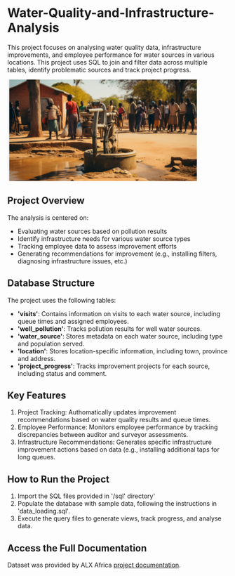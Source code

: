 # Water-Quality-and-Infrastructure-Analysis

This project focuses on analysing water quality data, infrastructure improvements, and employee performance for water sources in various locations. This project uses SQL to join and filter data across multiple tables, identify problematic sources and track project progress.

![Project Overview](./images/maji_ndogo.png)

## Project Overview

The analysis is centered on:

- Evaluating water sources based on pollution results
- Identify infrastructure needs for various water source types
- Tracking employee data to assess improvement efforts
- Generating recommendations for improvement (e.g., installing filters, diagnosing infrastructure issues, etc.)

## Database Structure

The project uses the following tables:

- **'visits'**: Contains information on visits to each water source, including queue times and assigned employees.
- **'well_pollution'**: Tracks pollution results for well water sources.
- **'water_source'**: Stores metadata on each water source, including type and population served.
- **'location'**: Stores location-specific information, including town, province and address.
- **'project_progress'**: Tracks improvement projects for each source, including status and comment.

## Key Features

1. Project Tracking: Authomatically updates improvement recommendations based on water quality results and queue times.
2. Employee Performance: Monitors employee performance by tracking discrepancies between auditor and surveyor assessments.
3. Infrastructure Recommendations: Generates specific infrastructure improvement actions based on data (e.g., installing additional taps for long queues.

## How to Run the Project

1. Import the SQL files provided in '/sql' directory'
2. Populate the database with sample data, following the instructions in 'data_loading.sql'.
3. Execute the query files to generate views, track progress, and analyse data.

## Access the Full Documentation

Dataset was provided by ALX Africa [project documentation](https://alxafrica.com).
